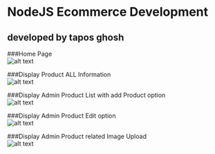 # NodeJS Ecommerce Development 
## developed by tapos ghosh

###Home Page  
![alt text](https://github.com/tapos007/eCommerce-node-js/blob/master/public/images/1.PNG "Home Page")


###Display Product ALL Information  
![alt text](https://github.com/tapos007/eCommerce-node-js/blob/master/public/images/2.PNG "Home Page")


###Display Admin Product List with add Product option  
![alt text](https://github.com/tapos007/eCommerce-node-js/blob/master/public/images/3.PNG "Home Page")


###Display Admin Product Edit option  
![alt text](https://github.com/tapos007/eCommerce-node-js/blob/master/public/images/4.PNG "Home Page")


###Display Admin Product related Image Upload   
![alt text](https://github.com/tapos007/eCommerce-node-js/blob/master/public/images/5.PNG "Home Page")

